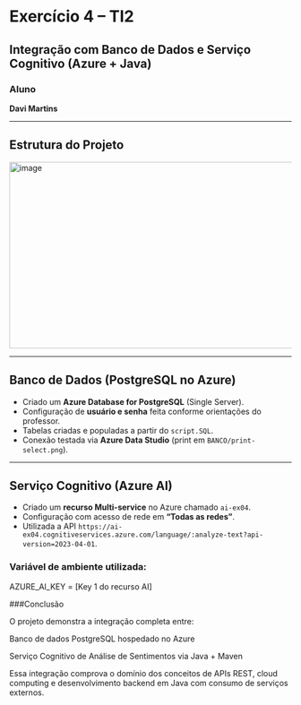 # Exercício 4 – TI2  
## Integração com Banco de Dados e Serviço Cognitivo (Azure + Java)

###  Aluno
**Davi Martins**

---

## Estrutura do Projeto

<img width="587" height="333" alt="image" src="https://github.com/user-attachments/assets/ec94a2d1-186f-442d-9c3a-03944fb01ff0" />


---

## Banco de Dados (PostgreSQL no Azure)

- Criado um **Azure Database for PostgreSQL** (Single Server).  
- Configuração de **usuário e senha** feita conforme orientações do professor.  
- Tabelas criadas e populadas a partir do `script.SQL`.  
- Conexão testada via **Azure Data Studio** (print em `BANCO/print-select.png`).

---

## Serviço Cognitivo (Azure AI)

- Criado um **recurso Multi-service** no Azure chamado `ai-ex04`.  
- Configuração com acesso de rede em **“Todas as redes”**.  
- Utilizada a API `https://ai-ex04.cognitiveservices.azure.com/language/:analyze-text?api-version=2023-04-01`.

### Variável de ambiente utilizada:
AZURE_AI_KEY = [Key 1 do recurso AI]

###Conclusão

O projeto demonstra a integração completa entre:

Banco de dados PostgreSQL hospedado no Azure

Serviço Cognitivo de Análise de Sentimentos via Java + Maven

Essa integração comprova o domínio dos conceitos de APIs REST, cloud computing e desenvolvimento backend em Java com consumo de serviços externos.
